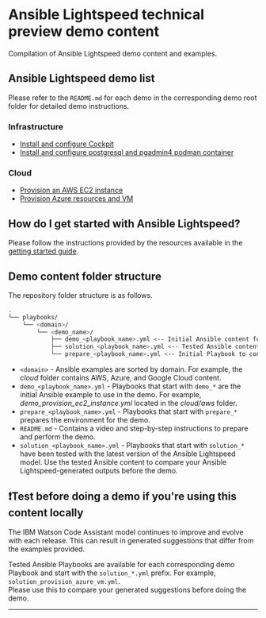# Ansible Lightspeed technical preview demo content

Compilation of Ansible Lightspeed demo content and examples.

## Ansible Lightspeed demo list

Please refer to the `README.md` for each demo in the corresponding demo root folder for detailed demo instructions.

### Infrastructure

* [Install and configure Cockpit](./playbooks/infra/install_cockpit/README.md)
* [Install and configure postgresql and pgadmin4 podman container](./playbooks/infra/install_pgsql_and_pgadmin/)

### Cloud

* [Provision an AWS EC2 instance](./playbooks/cloud/aws/README.md)
* [Provision Azure resources and VM](./playbooks/cloud/azure/README.md)

## How do I get started with Ansible Lightspeed?

Please follow the instructions provided by the resources available in the [getting started guide](./GETTING_STARTED.md).

## Demo content folder structure

The repository folder structure is as follows.

```bash
.
└── playbooks/
    └── <domain>/
        └── <demo_name>/
            ├── demo_<playbook_name>.yml <-- Initial Ansible content for demo.
            ├── solution_<playbook_name>.yml <-- Tested Ansible content for comparison.
            └── prepare_<playbook_name>.yml <-- Initial Playbook to configure the demo environment.
```

* `<domain>` - Ansible examples are sorted by domain. For example, the _cloud_ folder contains AWS, Azure, and Google Cloud content.
* `demo_<playbook_name>.yml` - Playbooks that start with `demo_*` are the initial Ansible example to use in the demo. For example, _demo_provision_ec2_instance.yml_ located in the _cloud/aws_ folder.
* `prepare_<playbook_name>.yml` - Playbooks that start with `prepare_*` prepares the environment for the demo.
* `README.md` - Contains a video and step-by-step instructions to prepare and perform the demo.
* `solution_<playbook_name>.yml` - Playbooks that start with `solution_*` have been tested with the latest version of the Ansible Lightspeed model. Use the tested Ansible content to compare your Ansible Lightspeed-generated outputs before the demo.

## ❗️Test before doing a demo if you're using this content locally

The IBM Watson Code Assistant model continues to improve and evolve with each release. This can result in generated suggestions that differ from the examples provided.

Tested Ansible Playbooks are available for each corresponding demo Playbook and start with the `solution_*.yml` prefix. For example, `solution_provision_azure_vm.yml`.  
Please use this to compare your generated suggestions before doing the demo.

---
